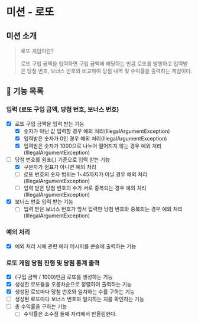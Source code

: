 # 미션 - 로또

## 미션 소개
> 로또 게임이란?
>
> 로또 구입 금액을 입력하면 구입 금액에 해당하는 만큼 로또를 발행하고 입력받은 당첨 번호, 보너스 번호와 비교하여 당첨 내역 및 수익률을 출력하는 게임이다.

## 🚀 기능 목록

### 입력 (로또 구입 금액, 당첨 번호, 보너스 번호)
- [X] 로또 구입 금액을 입력 받는 기능
    - [X] 숫자가 아닌 값 입력할 경우 예외 처리(IllegalArgumentException)
    - [X] 입력받은 숫자가 0인 경우 예외 처리(IllegalArgumentException)
    - [X] 입력받은 숫자가 1000으로 나누어 떨어지지 않는 경우 예외 처리(IllegalArgumentException)
- [ ] 당첨 번호를 쉼표(,) 기준으로 입력 받는 기능
    - [X] 구분자가 쉼표가 아니면 예외 처리
    - [ ] 로또 번호의 숫자 범위는 1~45까지가 아닐 경우 예외 처리(IllegalArgumentException)
    - [ ] 입력 받은 당첨 번호의 수가 서로 중복되는 경우 예외 처리(IllegalArgumentException)
- [X] 보너스 번호 입력 받는 기능
    - [ ] 입력 받은 보너스 번호가 앞서 입력한 당첨 번호와 중복되는 경우 예외 처리(IllegalArgumentException)

### 예외 처리
- [X] 예외 처리 시에 관련 에러 메시지를 콘솔에 출력하는 기능

### 로또 게임 당첨 진행 및 당첨 통계 출력
- [X] (구입 금액 / 1000)만큼 로또를 생성하는 기능
- [X] 생성한 로또들을 오름차순으로 정렬하여 출력하는 기능
- [X] 생성된 로또마다 당첨 번호와 일치하는 수를 구하는 기능
- [ ] 생성된 로또마다 보너스 번호와 일치하는 지를 확인하는 기능
- [ ] 총 수익률을 구하는 기능
    - [ ] 수익률은 소수점 둘째 자리에서 반올림한다.